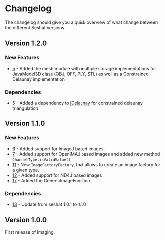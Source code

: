 # Changelog

The changelog should give you a quick overview of what change between the different Seshat versions.

## Version 1.2.0

### New Features

- [5](https://github.com/FHOOEAIST/imaging/issues/5) - Added the mesh module with multiple storage implementations for JavaModel3D class (OBJ, OFF, PLY, STL) as well as a Constrained Delaunay implementation 

### Dependencies
- [5](https://github.com/FHOOEAIST/imaging/issues/5) - Added a dependency to [jDelaunay](https://github.com/orbisgis/jdelaunay) for constrained delaunay triangulation

## Version 1.1.0

### New Features

- [6](https://github.com/FHOOEAIST/imaging/issues/6) - Added support for ImageJ based images.
- [7](https://github.com/FHOOEAIST/imaging/issues/7) - Added support for OpenIMAJ based images and added new method `ChannelType.isValidValue()`
- [11](https://github.com/FHOOEAIST/imaging/issues/11) - New `ImageFactoryFactory`, that allows to create an image factory for a given type.
- [12](https://github.com/FHOOEAIST/imaging/issues/12) - Added support for ND4J based images
- [17](https://github.com/FHOOEAIST/imaging/issues/17) - Added the GenericImageFunction

### Dependencies
- [13](https://github.com/FHOOEAIST/imaging/issues/13) - Update from seshat 1.0.1 to 1.1.0

## Version 1.0.0

First release of Imaging.